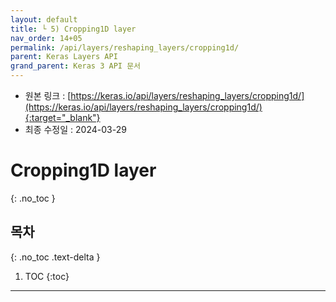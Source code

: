 ```yaml
---
layout: default
title: └ 5) Cropping1D layer
nav_order: 14+05
permalink: /api/layers/reshaping_layers/cropping1d/
parent: Keras Layers API
grand_parent: Keras 3 API 문서
---
```


* 원본 링크 : [https://keras.io/api/layers/reshaping_layers/cropping1d/](https://keras.io/api/layers/reshaping_layers/cropping1d/){:target="_blank"}
* 최종 수정일 : 2024-03-29

# Cropping1D layer
{: .no_toc }

## 목차
{: .no_toc .text-delta }

1. TOC
{:toc}

---
